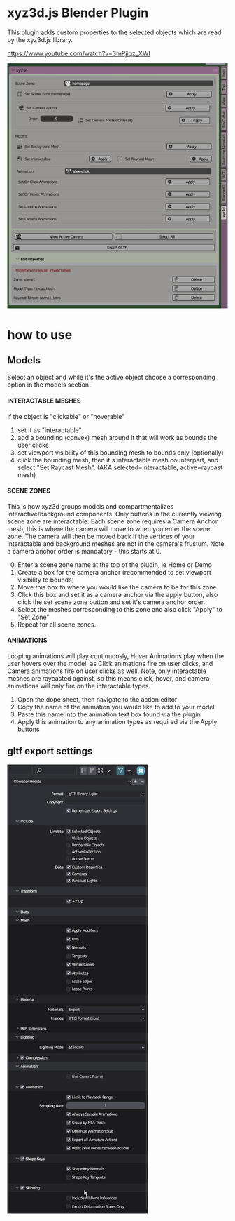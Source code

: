 # xyz3d.js Blender Plugin

This plugin adds custom properties to the selected objects which are read by the xyz3d.js library.

https://www.youtube.com/watch?v=3mRjiqz_XWI

![overview](./docs/1-overview.png)

# how to use

## Models

Select an object and while it's the active object choose a corresponding option in the models section.

#### INTERACTABLE MESHES

If the object is "clickable" or "hoverable"

1. set it as "interactable"
2. add a bounding (convex) mesh around it that will work as bounds the user clicks
3. set viewport visibility of this bounding mesh to bounds only (optionally)
4. click the bounding mesh, then it's interactable mesh counterpart, and select "Set Raycast Mesh". (AKA selected=interactable, active=raycast mesh)

#### SCENE ZONES

This is how xyz3d groups models and compartmentalizes interactive/background components. Only buttons in the currently viewing scene zone are interactable. Each scene zone requires a Camera Anchor mesh, this is where the camera will move to when you enter the scene zone. The camera will then be moved back if the vertices of your interactable and background meshes are not in the camera's frustum. Note, a camera anchor order is mandatory - this starts at 0.

0. Enter a scene zone name at the top of the plugin, ie Home or Demo
1. Create a box for the camera anchor (recommended to set viewport visibility to bounds)
2. Move this box to where you would like the camera to be for this zone
3. Click this box and set it as a camera anchor via the apply button, also click the set scene zone button and set it's camera anchor order.
4. Select the meshes corresponding to this zone and also click "Apply" to "Set Zone"
5. Repeat for all scene zones.

#### ANIMATIONS

Looping animations will play continuously, Hover Animations play when the user hovers over the model, as Click animations fire on user clicks, and Camera animations fire on user clicks as well. Note, only interactable meshes are raycasted against, so this means click, hover, and camera animations will only fire on the interactable types.

1. Open the dope sheet, then navigate to the action editor
2. Copy the name of the animation you would like to add to your model
3. Paste this name into the animation text box found via the plugin
4. Apply this animation to any animation types as required via the Apply buttons

## gltf export settings

![gltf export settings](./docs/blender-gltf-settings.png)
